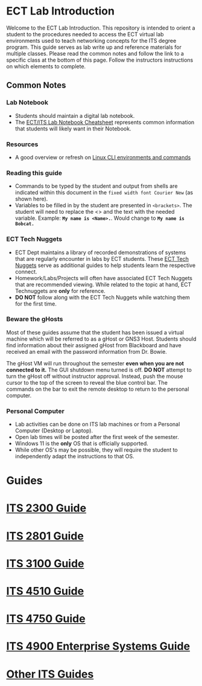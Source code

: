 # ECT Lab Introduction

Welcome to the ECT Lab Introduction. This repository is intended to orient a student to the procedures needed to access the ECT virtual lab environments used to teach networking concepts for the ITS degree program. This guide serves as lab write up and reference materials for multiple classes. Please read the common notes and follow the link to a specific class at the bottom of this page. Follow the instructors instructions on which elements to complete.

## Common Notes

### Lab Notebook
- Students should maintain a digital lab notebook.
- The [ECT/ITS Lab Notebook Cheatsheet](https://github.com/OHIO-ECT/Lab-Notebook-Cheat-Sheet) represents common information that students will likely want in their Notebook.

### Resources
- A good overview or refresh on [Linux CLI environments and commands](https://learn.adafruit.com/an-illustrated-shell-command-primer)

### Reading this guide
- Commands to be typed by the student and output from shells are indicated within this document in the ``fixed width font Courier New`` (as shown here).
- Variables to be filled in by the student are presented in ``<brackets>``. The student will need to replace the <> and the text with the needed variable. Example: **``My name is <Name>.``**. Would change to **``My name is Bobcat.``**

### ECT Tech Nuggets
- ECT Dept maintains a library of recorded demonstrations of systems that are regularly encounter in labs by ECT students. These [ECT Tech Nuggets](https://www.youtube.com/@ecttechnuggets9126/featured) serve as additional guides to help students learn the respective connect.
- Homework/Labs/Projects will often have associated ECT Tech Nuggets that are recommended viewing. While related to the topic at hand, ECT Technuggets are **only** for reference.
- **DO NOT** follow along with the ECT Tech Nuggets while watching them for the first time. 

### Beware the gHosts
Most of these guides assume that the student has been issued a virtual machine which will be referred to as a gHost or GNS3 Host. Students should find information about their assigned gHost from Blackboard and have received an email with the password information from Dr. Bowie.

The gHost VM will run throughout the semester **even when you are not connected to it.** The GUI shutdown menu turned is off. **DO NOT** attempt to turn the gHost off without instructor approval. Instead, push the mouse cursor to the top of the screen to reveal the blue control bar. The commands on the bar to exit the remote desktop to return to the personal computer.

### Personal Computer
- Lab activities can be done on ITS lab machines or from a Personal Computer (Desktop or Laptop).
- Open lab times will be posted after the first week of the semester.
- Windows 11 is the **only** OS that is officially supported.
- While other OS's may be possible, they will require the student to independently adapt the instructions to that OS.

# Guides
# [ITS 2300 Guide](/course_guides/ITS-2300.md)
# [ITS 2801 Guide](/course_guides/ITS-2801.md)
# [ITS 3100 Guide](/course_guides/ITS-3100.md)
# [ITS 4510 Guide](/course_guides/ITS-4510.md)
# [ITS 4750 Guide](/course_guides/ITS-4750.md)
# [ITS 4900 Enterprise Systems Guide](/course_guides/ITS-4900-Enterprise-Systems.md)
# [Other ITS Guides](/course_guides/ITS-Other.md)
